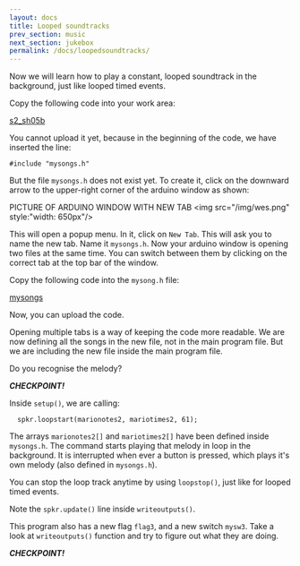 ```yaml
---
layout: docs
title: Looped soundtracks
prev_section: music
next_section: jukebox
permalink: /docs/loopedsoundtracks/
---
```


Now we will learn how to play a constant, looped soundtrack in the
background, just like looped timed events.

Copy the following code into your work area:

<a href="/sketches/01_blink.txt">s2_sh05b</a>

You cannot upload it yet, because in the beginning of the code, we have inserted the line:

```
#include "mysongs.h"
```

But the file ```mysongs.h``` does not exist yet. To create it, click
on the downward arrow to the upper-right corner of the arduino window
as shown:

PICTURE OF ARDUINO WINDOW WITH NEW TAB
<img src="/img/wes.png" style:"width: 650px"/>


This will open a popup menu. In it, click on ```New Tab```. This will
ask you to name the new tab. Name it ```mysongs.h```. Now your arduino
window is opening two files at the same time. You can switch between
them by clicking on the correct tab at the top bar of the window.

Copy the following code into the ```mysong.h``` file:

<a href="/sketches/mysongs.h">mysongs</a>


Now, you can upload the code.

Opening multiple tabs is a way of keeping the code more readable. We
are now defining all the songs in the new file, not in the main
program file. But we are including the new file inside the main
program file.

Do you recognise the melody?

**_CHECKPOINT!_**

Inside ```setup()```, we are calling:

```
  spkr.loopstart(marionotes2, mariotimes2, 61);
```


The arrays ```marionotes2[]``` and ```mariotimes2[]``` have been
defined inside ```mysongs.h```. The command starts playing that melody
in loop in the background. It is interrupted when ever a button is
pressed, which plays it's own melody (also defined in ```mysongs.h```).

You can stop the loop track anytime by using ```loopstop()```, just
like for looped timed events.

Note the ```spkr.update()``` line inside ```writeoutputs()```.

This program also has a new flag ```flag3```, and a new switch
```mysw3```.  Take a look at ```writeoutputs()``` function and try to
figure out what they are doing.

**_CHECKPOINT!_**

